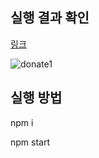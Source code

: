 ## 실행 결과 확인

[링크](https://sharp-banach-3627e4.netlify.app/addison-global/index.html)

![donate1](https://user-images.githubusercontent.com/65053379/116962271-7fb2ad00-ace0-11eb-849b-9e601a8d018b.gif)

## 실행 방법

npm i

npm start
